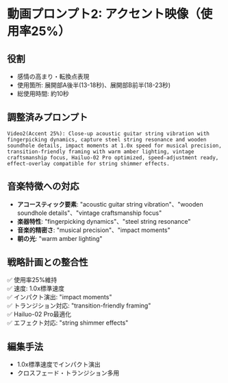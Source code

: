 # 動画プロンプト2: アクセント映像（使用率25%）

## 役割
- 感情の高まり・転換点表現
- 使用箇所: 展開部A後半(13-18秒)、展開部B前半(18-23秒)
- 総使用時間: 約10秒

## 調整済みプロンプト
```
Video2(Accent 25%): Close-up acoustic guitar string vibration with fingerpicking dynamics, capture steel string resonance and wooden soundhole details, impact moments at 1.0x speed for musical precision, transition-friendly framing with warm amber lighting, vintage craftsmanship focus, Hailuo-02 Pro optimized, speed-adjustment ready, effect-overlay compatible for string shimmer effects.
```

## 音楽特徴への対応
- **アコースティック要素**: "acoustic guitar string vibration"、"wooden soundhole details"、"vintage craftsmanship focus"
- **楽器特性**: "fingerpicking dynamics"、"steel string resonance"
- **音楽的精密さ**: "musical precision"、"impact moments"
- **朝の光**: "warm amber lighting"

## 戦略計画との整合性
✅ 使用率25%維持  
✅ 速度: 1.0x標準速度  
✅ インパクト演出: "impact moments"  
✅ トランジション対応: "transition-friendly framing"  
✅ Hailuo-02 Pro最適化  
✅ エフェクト対応: "string shimmer effects"

## 編集手法
- 1.0x標準速度でインパクト演出
- クロスフェード・トランジション多用